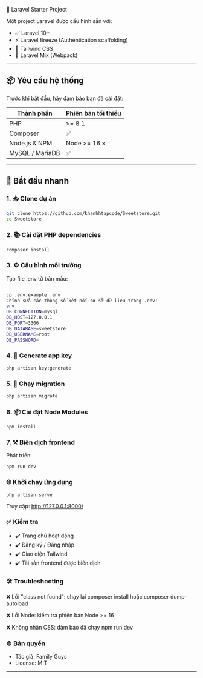 🎯 Laravel Starter Project

Một project Laravel được cấu hình sẵn với:

- ✅ Laravel 10+
- ⚡ Laravel Breeze (Authentication scaffolding)
- 🎨 Tailwind CSS
- 🔧 Laravel Mix (Webpack)

---

## 📦 Yêu cầu hệ thống

Trước khi bắt đầu, hãy đảm bảo bạn đã cài đặt:

| Thành phần       | Phiên bản tối thiểu |
|------------------|---------------------|
| PHP              | >= 8.1              |
| Composer         | ✅                  |
| Node.js & NPM    | Node >= 16.x        |
| MySQL / MariaDB  | ✅                  |

---

## 🚀 Bắt đầu nhanh

### 1. 📥 Clone dự án

```bash
git clone https://github.com/khanhhtapcode/Sweetstore.git
cd Sweetstore
```

### 2. 📚 Cài đặt PHP dependencies
```bash
composer install
```
### 3. ⚙️ Cấu hình môi trường
Tạo file .env từ bản mẫu:
```bash

cp .env.example .env
Chỉnh sửa các thông số kết nối cơ sở dữ liệu trong .env:
env
DB_CONNECTION=mysql
DB_HOST=127.0.0.1
DB_PORT=3306
DB_DATABASE=sweetstore
DB_USERNAME=root
DB_PASSWORD=
```
### 4. 🔑 Generate app key
   ```bash
   php artisan key:generate
```
### 5. 🧱 Chạy migration
   ```bash
   php artisan migrate
```
### 6. 📦 Cài đặt Node Modules
```bash
npm install
```
### 7. ⚒️ Biên dịch frontend
Phát triển:
```bash
npm run dev
```
### 🌐 Khởi chạy ứng dụng
```bash
php artisan serve
```
Truy cập: http://127.0.0.1:8000/
### ✅ Kiểm tra
- ✔️ Trang chủ hoạt động
- ✔️ Đăng ký / Đăng nhập
- ✔️ Giao diện Tailwind
- ✔️ Tài sản frontend được biên dịch
### 🛠️ Troubleshooting
❌ Lỗi "class not found": chạy lại composer install hoặc composer dump-autoload

❌ Lỗi Node: kiểm tra phiên bản Node >= 16

❌ Không nhận CSS: đảm bảo đã chạy npm run dev
### © Bản quyền
- Tác giả: Family Guys
- License: MIT
- -------------

